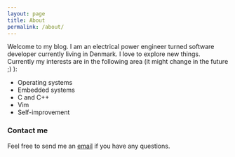 ```yaml
---
layout: page
title: About
permalink: /about/
---
```

Welcome to my blog. I am an electrical power engineer turned software developer currently living in Denmark.
I love to explore new things. Currently my interests are in the following area (it might change in the future ;) ): 
- Operating systems
- Embedded systems
- C and C++
- Vim
- Self-improvement 

### Contact me

Feel free to send me an [email](mailto:pankydev8@gmail.com) if you have any questions.

